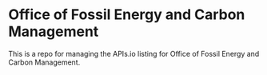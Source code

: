 # Office of Fossil Energy and Carbon Management
This is a repo for managing the APIs.io listing for Office of Fossil Energy and Carbon Management.